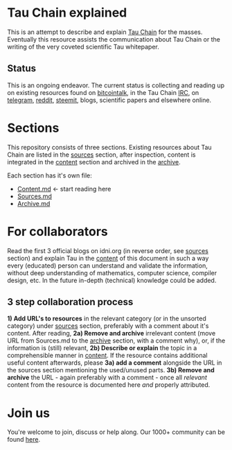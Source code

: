 # Tau Chain explained
This is an attempt to describe and explain [Tau Chain](https://github.com/IDNI/) for the masses. Eventually this resource assists the communication about Tau Chain or the writing of the very coveted scientific Tau whitepaper.
## Status
This is an ongoing endeavor. The current status is collecting and reading up on existing resources found on [bitcointalk](https://bitcointalk.org/index.php?topic=950309.0), in the Tau Chain [IRC](https://webchat.freenode.net/?channels=##idni), on [telegram](https://t.me/tauchain), [reddit](https://www.reddit.com/r/tauchain/), [steemit](https://steemit.com/created/tauchain), blogs, scientific papers and elsewhere online.

# Sections
This repository consists of three sections. Existing resources about Tau Chain are listed in the [sources](Sources.md) section, after inspection, content is integrated in the [content](Content.md) section and archived in the [archive](Archive.md).

Each section has it's own file:
* [Content.md](Content.md) <- start reading here
* [Sources.md](Sources.md)
* [Archive.md](Archive.md)

# For collaborators
Read the first 3 official blogs on idni.org (in reverse order, see [sources](Sources.md) section) and explain Tau in the [content](Content.md) of this document in such a way every (educated) person can understand and validate the information, without deep understanding of mathematics, computer science, compiler design, etc. In the future in-depth (technical) knowledge could be added.
## 3 step collaboration process
**1) Add URL's to resources** in the relevant category (or in the unsorted category) under [sources](Sources.md) section, preferably with a comment about it's content. After reading, **2a) Remove and archive** irrelevant content (move URL from Sources.md to the [archive](Archive.md) section, with a comment why), or, if the information is (still) relevant,  **2b) Describe or explain** the topic in a comprehensible manner in [content](Content.md). If the resource contains additional useful content afterwards, please **3a) add a comment** alongside the URL in the sources section mentioning the used/unused parts. **3b) Remove and archive** the URL - again preferably with a comment - once all *relevant* content from the resource is documented here *and* properly attributed.

# Join us
You're welcome to join, discuss or help along. Our 1000+ community can be found [here](https://t.me/tauchain).
